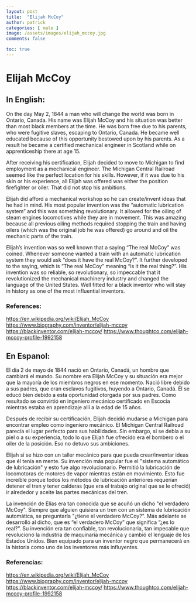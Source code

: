 ```yaml
---
layout: post
title:  "Elijah McCoy"
author: patrick
categories: [ male ]
image: /assets/images/elijah_mccoy.jpg
comments: false

toc: true
---
```

<!-- English Section -->
# Elijah McCoy

## In English: 
On the day May 2, 1844 a man who will change the world was born in Ontario, Canada. His name was Elijah McCoy and his situation was better than most black members at the time. He was born free due to his parents, who were fugitive slaves, escaping to Ontario, Canada. He became well educated because of this opportunity bestowed upon by his parents. As a result he became a certified mechanical engineer in Scotland while on apprenticeship there at age 15.

After receiving his certification, Elijah decided to move to Michigan to find employment as a mechanical engineer. The Michigan Central Railroad seemed like the perfect location for his skills. However, if it was due to his skin or his experience, all Elijah was offered was either the position firefighter or oiler. That did not stop his ambitions.

Elijah did afford a mechanical workshop so he can create/invent ideas that he had in mind. His most popular invention was the “automatic lubrication system” and this was something revolutionary. It allowed for the oiling of steam engines locomotives while they are in movement. This was amazing because all previous oiling methods required stopping the train and having oilers (which was the original job he was offered) go around and oil the mechanic parts of the train. 

Elijah’s invention was so well known that a saying “The real McCoy” was coined. Whenever someone wanted a train with an automatic lubrication system they would ask “does it have the real McCoy?”. It further developed to the saying, which is “The real McCoy” meaning “is it the real thing?”. His invention was so reliable, so revolutionary, so impeccable that it revolutionized the mechanical machinery industry and changed the language of the United States. Well fitted for a black inventor who will stay in history as one of the most influential inventors.

### References:
https://en.wikipedia.org/wiki/Elijah_McCoy
https://www.biography.com/inventor/elijah-mccoy
https://blackinventor.com/elijah-mccoy/
https://www.thoughtco.com/elijah-mccoy-profile-1992158

<!-- Spanish Section -->
## En Espanol: 
El día 2 de mayo de 1844 nació en Ontario, Canadá, un hombre que cambiará el mundo. Su nombre era Elijah McCoy y su situación era mejor que la mayoría de los miembros negros en ese momento. Nació libre debido a sus padres, que eran esclavos fugitivos, huyendo a Ontario, Canadá. Él se educó bien debido a esta oportunidad otorgada por sus padres. Como resultado se convirtió en ingeniero mecánico certificado en Escocia mientras estaba en aprendizaje allí a la edad de 15 años.

Después de recibir su certificación, Elijah decidió mudarse a Michigan para encontrar empleo como ingeniero mecánico. El Michigan Central Railroad parecía el lugar perfecto para sus habilidades. Sin embargo, si se debía a su piel o a su experiencia, todo lo que Elijah fue ofrecido era el bombero o el oiler de la posición. Eso no detuvo sus ambiciones.

Elijah sí se hizo con un taller mecánico para que pueda crear/inventar ideas que él tenía en mente. Su invención más popular fue el "sistema automático de lubricación" y esto fue algo revolucionario. Permitió la lubricación de locomotoras de motores de vapor mientras están en movimiento. Esto fue increíble porque todos los métodos de lubricación anteriores requerían detener el tren y tener calderas (que era el trabajo original que se le ofreció) ir alrededor y aceite las partes mecánicas del tren. 

La invención de Elías era tan conocida que se acuñó un dicho "el verdadero McCoy". Siempre que alguien quisiera un tren con un sistema de lubricación automática, se preguntaría "¿tiene el verdadero McCoy?". Más adelante se desarrolló al dicho, que es “el verdadero McCoy” que significa “¿es lo real?”. Su invención era tan confiable, tan revolucionaria, tan impecable que revolucionó la industria de maquinaria mecánica y cambió el lenguaje de los Estados Unidos. Bien equipado para un inventor negro que permanecerá en la historia como uno de los inventores más influyentes.

### Referencias:
https://en.wikipedia.org/wiki/Elijah_McCoy
https://www.biography.com/inventor/elijah-mccoy
https://blackinventor.com/elijah-mccoy/
https://www.thoughtco.com/elijah-mccoy-profile-1992158
